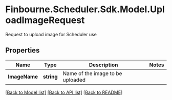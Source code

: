 # Finbourne.Scheduler.Sdk.Model.UploadImageRequest
Request to upload image for Scheduler use

## Properties

Name | Type | Description | Notes
------------ | ------------- | ------------- | -------------
**ImageName** | **string** | Name of the image to be uploaded | 

[[Back to Model list]](../README.md#documentation-for-models) [[Back to API list]](../README.md#documentation-for-api-endpoints) [[Back to README]](../README.md)

